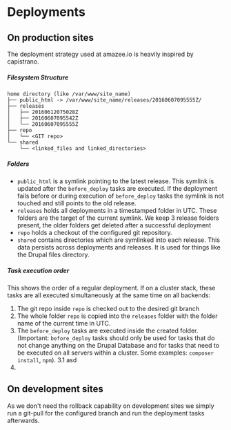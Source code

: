 # Deployments

## On production sites

The deployment strategy used at amazee.io is heavily inspired by capistrano.

##### Filesystem Structure

```
home directory (like /var/www/site_name)
├── public_html -> /var/www/site_name/releases/20160607095555Z/
├── releases
│   ├── 20160612075028Z
│   ├── 20160607095542Z
│   └── 20160607095555Z
├── repo
│   └── <GIT repo>
└── shared
    └── <linked_files and linked_directories>
```

##### Folders

* `public_html` is a symlink pointing to the latest release. This symlink is updated after the `before_deploy` tasks are executed. If the deployment fails before or during execution of `before_deploy` tasks the  symlink is not touched and still points to the old release.
* `releases` holds all deployments in a timestamped folder in UTC. These folders are the target of the current symlink. We keep 3 release folders present, the older folders get deleted after a successful deployment
* `repo` holds a checkout of the configured git repository.
* `shared` contains directories which are symlinked into each release. This data persists across deployments and releases. It is used for things like the Drupal files directory.

##### Task execution order

This shows the order of a regular deployment. If on a cluster stack, these tasks are all executed simultaneously at the same time on all backends: 

1. The git repo inside `repo` is checked out to the desired git branch
2. The whole folder `repo` is copied into the `releases` folder with the folder name of the current time in UTC.
3. The `before_deploy` tasks are executed inside the created folder. (Important: `before_deploy` tasks should only be used for tasks that do not change anything on the Drupal Database and for tasks that need to be executed on all servers within a cluster. Some examples: `composer install`, `npm`).
3.1 asd
4. 

## On development sites
As we don't need the rollback capability on development sites we simply run a git-pull for the configured branch and run the deployment tasks afterwards.
